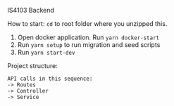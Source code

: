IS4103 Backend

How to start:
`cd` to root folder where you unzipped this.
1. Open docker application.
   Run `yarn docker-start`
2. Run `yarn setup` to run migration and seed scripts
3. Run `yarn start-dev`

Project structure:

```
API calls in this sequence:
-> Routes
-> Controller
-> Service
```
